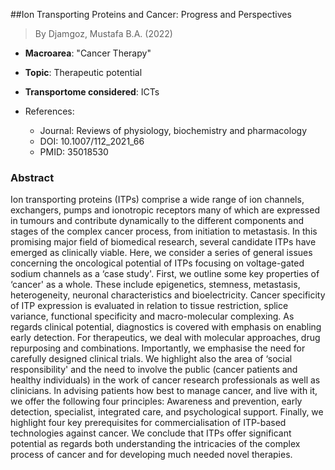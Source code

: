 ##Ion Transporting Proteins and Cancer: Progress and Perspectives

> By Djamgoz, Mustafa B.A. (2022)

- **Macroarea**: "Cancer Therapy"
- **Topic**: Therapeutic potential
- **Transportome considered**: ICTs

- References:
  - Journal: Reviews of physiology, biochemistry and pharmacology
  - DOI: 10.1007/112_2021_66
  - PMID: 35018530

### Abstract

Ion transporting proteins (ITPs) comprise a wide range of ion channels, exchangers, pumps and ionotropic receptors many of which are expressed in tumours and contribute dynamically to the different components and stages of the complex cancer process, from initiation to metastasis. In this promising major field of biomedical research, several candidate ITPs have emerged as clinically viable. Here, we consider a series of general issues concerning the oncological potential of ITPs focusing on voltage-gated sodium channels as a ‘case study'. First, we outline some key properties of ‘cancer' as a whole. These include epigenetics, stemness, metastasis, heterogeneity, neuronal characteristics and bioelectricity. Cancer specificity of ITP expression is evaluated in relation to tissue restriction, splice variance, functional specificity and macro-molecular complexing. As regards clinical potential, diagnostics is covered with emphasis on enabling early detection. For therapeutics, we deal with molecular approaches, drug repurposing and combinations. Importantly, we emphasise the need for carefully designed clinical trials. We highlight also the area of ‘social responsibility' and the need to involve the public (cancer patients and healthy individuals) in the work of cancer research professionals as well as clinicians. In advising patients how best to manage cancer, and live with it, we offer the following four principles: Awareness and prevention, early detection, specialist, integrated care, and psychological support. Finally, we highlight four key prerequisites for commercialisation of ITP-based technologies against cancer. We conclude that ITPs offer significant potential as regards both understanding the intricacies of the complex process of cancer and for developing much needed novel therapies.
